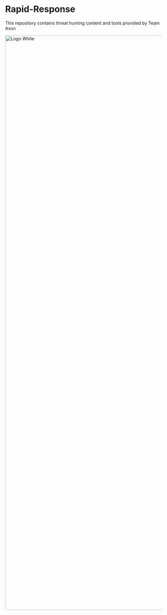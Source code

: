 # Rapid-Response

This repository contains threat hunting content and tools provided by Team Axon

<img width="1842" alt="Logo White" src="https://user-images.githubusercontent.com/105203079/177314991-341d5b93-8000-4176-a41c-c5ec0a74c204.png">
